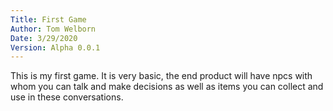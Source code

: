 ```yaml
---
Title: First Game
Author: Tom Welborn
Date: 3/29/2020
Version: Alpha 0.0.1
---
```

This is my first game. It is very basic, the end product will have npcs with whom you can talk and make decisions as well as items you can collect and use in these conversations. 
